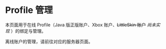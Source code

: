 # Profile 管理

本页面用于在线 Profile（Java 版正版账户、Xbox 账户、~~LittleSkin 账户~~ _尚未实现_ ）的绑定与管理。

离线账户的管理，请前往对应的服务器页面。